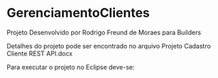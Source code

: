 # GerenciamentoClientes
Projeto Desenvolvido por Rodrigo Freund de Moraes para Builders


Detalhes do projeto pode ser encontrado no arquivo Projeto Cadastro Cliente REST API.docx

Para executar o projeto no Eclipse deve-se:

